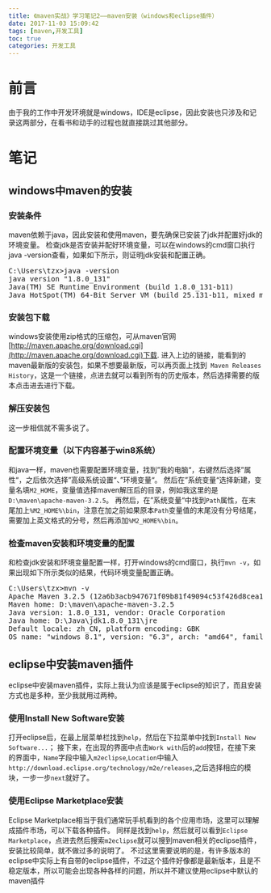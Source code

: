 ```yaml
---
title: 《maven实战》学习笔记2——maven安装（windows和eclipse插件）
date: 2017-11-03 15:09:42
tags: [maven,开发工具]
toc: true
categories: 开发工具
---
```

# 前言
由于我的工作中开发环境就是windows，IDE是eclipse，因此安装也只涉及和记录这两部分，在看书和动手的过程也就直接跳过其他部分。
<!--more-->
# 笔记

## windows中maven的安装
### 安装条件
maven依赖于java，因此安装和使用maven，要先确保已安装了jdk并配置好jdk的环境变量。
检查jdk是否安装并配好环境变量，可以在windows的cmd窗口执行java -version查看，如果如下所示，则证明jdk安装和配置正确。
<pre>
C:\Users\tzx>java -version
java version "1.8.0_131"
Java(TM) SE Runtime Environment (build 1.8.0_131-b11)
Java HotSpot(TM) 64-Bit Server VM (build 25.131-b11, mixed mode)
</pre>

### 安装包下载
windows安装使用zip格式的压缩包，可从maven官网[http://maven.apache.org/download.cgi](http://maven.apache.org/download.cgi)下载.
进入上边的链接，能看到的maven最新版的安装包，如果不想要最新版，可以再页面上找到` Maven Releases History`，这是一个链接，点进去就可以看到所有的历史版本，然后选择需要的版本点击进去进行下载。

### 解压安装包
这一步相信就不需多说了。

### 配置环境变量（以下内容基于win8系统）
和java一样，maven也需要配置环境变量，找到”我的电脑“，右键然后选择”属性“，之后依次选择”高级系统设置“、”环境变量“。
然后在”系统变量“选择新建，变量名填`M2_HOME`，变量值选择maven解压后的目录，例如我这里的是`D:\maven\apache-maven-3.2.5`。
再然后，在”系统变量“中找到`Path`属性，在末尾加上`%M2_HOME%\bin`，注意在加之前如果原本`Path`变量值的末尾没有分号结尾，需要加上英文格式的分号，然后再添加`%M2_HOME%\bin`。

### 检查maven安装和环境变量的配置
和检查jdk安装和环境变量配置一样，打开windows的cmd窗口，执行`mvn -v`，如果出现如下所示类似的结果，代码环境变量配置正确。
<pre>
C:\Users\tzx>mvn -v
Apache Maven 3.2.5 (12a6b3acb947671f09b81f49094c53f426d8cea1; 2014-12-15T01:29:23+08:00)
Maven home: D:\maven\apache-maven-3.2.5
Java version: 1.8.0_131, vendor: Oracle Corporation
Java home: D:\Java\jdk1.8.0_131\jre
Default locale: zh_CN, platform encoding: GBK
OS name: "windows 8.1", version: "6.3", arch: "amd64", family: "dos"
</pre>

## eclipse中安装maven插件
eclipse中安装maven插件，实际上我认为应该是属于eclipse的知识了，而且安装方式也是多种，至少我就用过两种。

### 使用Install New Software安装
打开eclipse后，在最上层菜单栏找到`help`，然后在下拉菜单中找到`Install New Software...`；
接下来，在出现的界面中点击`Work with`后的`add`按钮，在接下来的界面中，`Name`字段中输入`m2eclipse`,`Location`中输入`http://download.eclipse.org/technology/m2e/releases`,之后选择相应的模块，一步一步`next`就好了。

### 使用Eclipse Marketplace安装
Eclipse Marketplace相当于我们通常玩手机看到的各个应用市场，这里可以理解成插件市场，可以下载各种插件。
同样是找到`help`，然后就可以看到`Eclipse Marketplace`，点进去然后搜索`m2eclipse`就可以搜到maven相关的eclipse插件，安装比较简单，就不做过多的说明了。
不过这里需要说明的是，有许多版本的eclipse中实际上有自带的eclipse插件，不过这个插件好像都是最新版本，且是不稳定版本，所以可能会出现各种各样的问题，所以并不建议使用eclipse中默认的maven插件